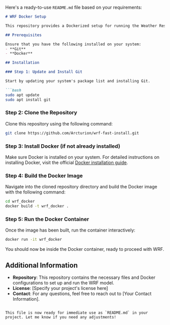 Here's a ready-to-use `README.md` file based on your requirements:

```markdown
# WRF Docker Setup

This repository provides a Dockerized setup for running the Weather Research and Forecasting (WRF) model. Follow the instructions below to install dependencies, clone this repository, and get the container running.

## Prerequisites

Ensure that you have the following installed on your system:
- **Git**
- **Docker**

## Installation

### Step 1: Update and Install Git

Start by updating your system's package list and installing Git.

```bash
sudo apt update
sudo apt install git
```

### Step 2: Clone the Repository

Clone this repository using the following command:

```bash
git clone https://github.com/Arcturion/wrf-fast-install.git
```

### Step 3: Install Docker (if not already installed)

Make sure Docker is installed on your system. For detailed instructions on installing Docker, visit the official [Docker installation guide](https://docs.docker.com/get-docker/).

### Step 4: Build the Docker Image

Navigate into the cloned repository directory and build the Docker image with the following command:

```bash
cd wrf_docker
docker build -t wrf_docker .
```

### Step 5: Run the Docker Container

Once the image has been built, run the container interactively:

```bash
docker run -it wrf_docker
```

You should now be inside the Docker container, ready to proceed with WRF.

## Additional Information

- **Repository**: This repository contains the necessary files and Docker configurations to set up and run the WRF model.
- **License**: [Specify your project's license here]
- **Contact**: For any questions, feel free to reach out to [Your Contact Information].
```

This file is now ready for immediate use as `README.md` in your project. Let me know if you need any adjustments!
